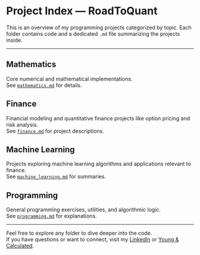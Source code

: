 # Project Index — RoadToQuant

This is an overview of my programming projects categorized by topic. Each folder contains code and a dedicated `.md` file summarizing the projects inside.

---

## Mathematics  
Core numerical and mathematical implementations.  
See [`mathematics.md`](mathematics.md) for details.

## Finance  
Financial modeling and quantitative finance projects like option pricing and risk analysis.  
See [`finance.md`](finance.md) for project descriptions.

## Machine Learning  
Projects exploring machine learning algorithms and applications relevant to finance.  
See [`machine_learning.md`](machine_learning.md) for summaries.

## Programming  
General programming exercises, utilities, and algorithmic logic.  
See [`programming.md`](programming.md) for explanations.

---

Feel free to explore any folder to dive deeper into the code.  
If you have questions or want to connect, visit my [LinkedIn](https://www.linkedin.com/in/johannes-meyer-yc/) or [Young & Calculated](https://youngandcalculated.com).
